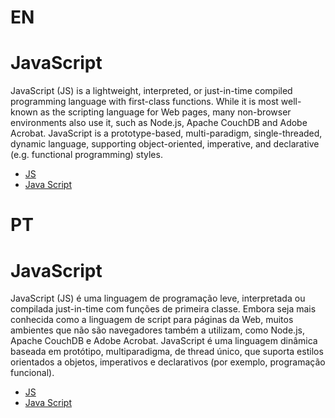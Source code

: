 # EN
# JavaScript

JavaScript (JS) is a lightweight, interpreted, or just-in-time compiled programming language with first-class functions. While it is most well-known as the scripting language for Web pages, many non-browser environments also use it, such as Node.js, Apache CouchDB and Adobe Acrobat. JavaScript is a prototype-based, multi-paradigm, single-threaded, dynamic language, supporting object-oriented, imperative, and declarative (e.g. functional programming) styles.

- [JS](https://developer.mozilla.org/en-US/docs/Web/JavaScript)
- [Java Script](https://www.javascript.com/)

# PT
# JavaScript

JavaScript (JS) é uma linguagem de programação leve, interpretada ou compilada just-in-time com funções de primeira classe. Embora seja mais conhecida como a linguagem de script para páginas da Web, muitos ambientes que não são navegadores também a utilizam, como Node.js, Apache CouchDB e Adobe Acrobat. JavaScript é uma linguagem dinâmica baseada em protótipo, multiparadigma, de thread único, que suporta estilos orientados a objetos, imperativos e declarativos (por exemplo, programação funcional).

- [JS](https://developer.mozilla.org/en-US/docs/Web/JavaScript)
- [Java Script](https://www.javascript.com/)